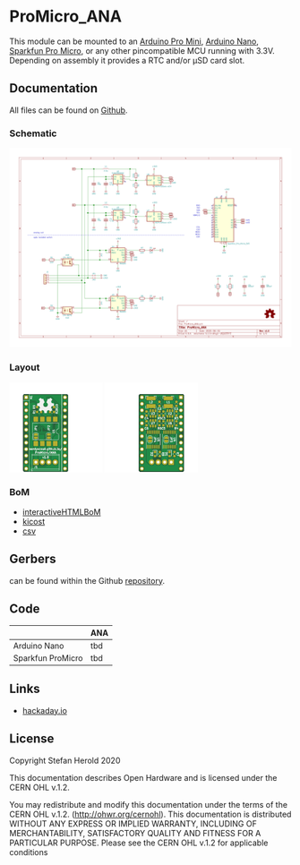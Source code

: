# ProMicro_ANA
This module can be mounted to an [Arduino Pro Mini](https://www.sparkfun.com/products/11113), [Arduino Nano](https://store.arduino.cc/arduino-nano), [Sparkfun Pro Micro](https://www.sparkfun.com/products/12587), or any other pincompatible MCU running with 3.3V. Depending on assembly it provides a RTC and/or µSD card slot.


## Documentation
All files can be found on [Github](https://github.com/nerdyscout/ProMicro/tree/master/ANA).


### Schematic
[![ProMicro_ANA-Schematic](docs/ProMicro_ANA-Schematic.svg)](docs/ProMicro_ANA-Schematic.pdf)


### Layout
<a href="docs/ProMicro_ANA-Board_top.pdf"><img src="docs/img/ProMicro_ANA-Board_top.svg" alt="ProMicro_ANA-Board_top" width="33%"/></a>
<a href="docs/ProMicro_ANA-Board_bottom.pdf"><img src="docs/img/ProMicro_ANA-Board_bottom.svg" alt="ProMicro_ANA-Board_bottom" width="33%"/></a>


### BoM
  * [interactiveHTMLBoM](https://nerdyscout.github.io/ProMicro/ANA/docs/BOM/ProMicro_ANA.html)
  * [kicost](docs/BOM/ProMicro_ANA.xlsx)
  * [csv](docs/BOM/ProMicro_ANA.csv)


## Gerbers
can be found within the Github [repository](gerbers).


## Code
| | ANA |
| --- | --- |
| Arduino Nano | tbd |
| Sparkfun ProMicro | tbd |


## Links
  * [hackaday.io](https://hackaday.io/project/171898-promicro)


## License
Copyright Stefan Herold 2020

This documentation describes Open Hardware and is licensed under the CERN OHL v.1.2.

You may redistribute and modify this documentation under the terms of the CERN OHL v.1.2. (http://ohwr.org/cernohl). This documentation is distributed WITHOUT ANY EXPRESS OR IMPLIED WARRANTY, INCLUDING OF MERCHANTABILITY, SATISFACTORY QUALITY AND FITNESS FOR A PARTICULAR PURPOSE. Please see the CERN OHL v.1.2 for applicable conditions
